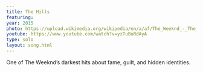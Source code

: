 ```yaml
---
title: The Hills
featuring:
year: 2015
photo: https://upload.wikimedia.org/wikipedia/en/a/af/The_Weeknd_-_The_Hills.jpg
youtube: https://www.youtube.com/watch?v=yzTuBuRdAyA
type: solo
layout: song.html
---
```


One of The Weeknd’s darkest hits about fame, guilt, and hidden identities.
